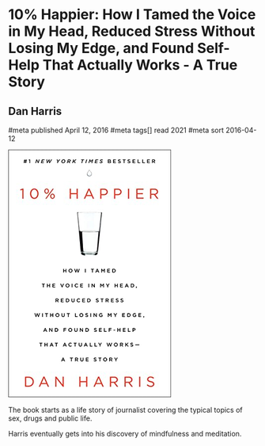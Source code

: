 # 10% Happier: How I Tamed the Voice in My Head, Reduced Stress Without Losing My Edge, and Found Self-Help That Actually Works - A True Story
## Dan Harris
#meta published April 12, 2016
#meta tags[] read 2021
#meta sort 2016-04-12

![10% Happier: How I Tamed the Voice in My Head, Reduced Stress Without Losing My Edge, and Found Self-Help That Actually Works - A True Story](10-percent-happier.png)

The book starts as a life story of journalist covering the typical topics of sex, drugs and public life.

Harris eventually gets into his discovery of mindfulness and meditation.